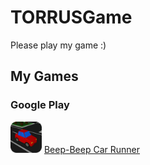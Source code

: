 # TORRUSGame

Please play my game :)

## My Games

  ### Google Play
   <img src="beepbeepImage.png" width="50"> [Beep-Beep Car Runner](https://play.google.com/store/apps/details?id=com.EntLead.BeepBeep)

